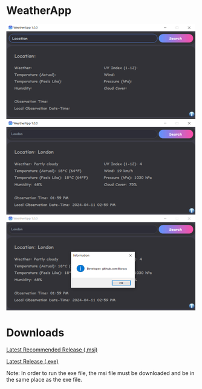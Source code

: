 # WeatherApp

<img width="500" height="250" src="WeatherApp/Images/image_1.png">
<img width="500" height="250" src="WeatherApp/Images/image_2.png">
<img width="500" height="250" src="WeatherApp/Images/image_3.png">

# Downloads

[Latest Recommended Release (.msi)](https://drive.google.com/uc?id=1JlY_ULa6YQahpvY022B9vQDzW3zHQml4)

[Latest Release (.exe)](https://drive.google.com/uc?id=1JVoE79gJ1nAof3rv_ujF3QN9gl1JokXl)

Note: In order to run the exe file, the msi file must be downloaded and be in the same place as the exe file.
